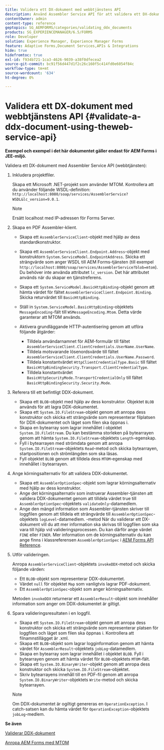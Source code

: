 ```yaml
---
title: Validera ett DX-dokument med webbtjänstens API
description: Använd Assembler Service API för att validera ett DX-dokument.
contentOwner: admin
content-type: reference
geptopics: SG_AEMFORMS/categories/validating_ddx_documents
products: SG_EXPERIENCEMANAGER/6.5/FORMS
role: Developer
solution: Experience Manager, Experience Manager Forms
feature: Adaptive Forms,Document Services,APIs & Integrations
hide: true
hidefromtoc: true
exl-id: f934b721-1ca3-4626-9039-a38f0dfecea2
source-git-commit: bc91f56d447d1f2c26c160f5c414fd0e6054f84c
workflow-type: tm+mt
source-wordcount: '634'
ht-degree: 0%

---
```


# Validera ett DX-dokument med webbtjänstens API {#validate-a-ddx-document-using-theweb-service-api}

**Exempel och exempel i det här dokumentet gäller endast för AEM Forms i JEE-miljö.**

Validera ett DX-dokument med Assembler Service API (webbtjänsten):

1. Inkludera projektfiler.

   Skapa ett Microsoft .NET-projekt som använder MTOM. Kontrollera att du använder följande WSDL-definition: `http://localhost:8080/soap/services/AssemblerService?WSDL&lc_version=9.0.1`.

   >[!NOTE]
   >
   >Ersätt localhost med IP-adressen för Forms Server.

1. Skapa en PDF Assembler-klient.

   * Skapa ett `AssemblerServiceClient`-objekt med hjälp av dess standardkonstruktor.
   * Skapa ett `AssemblerServiceClient.Endpoint.Address`-objekt med konstruktorn `System.ServiceModel.EndpointAddress`. Skicka ett strängvärde som anger WSDL till AEM Forms-tjänsten (till exempel `http://localhost:8080/soap/services/AssemblerService?blob=mtom`). Du behöver inte använda attributet `lc_version`. Det här attributet används när du skapar en tjänstreferens.
   * Skapa ett `System.ServiceModel.BasicHttpBinding`-objekt genom att hämta värdet för fältet `AssemblerServiceClient.Endpoint.Binding`. Skicka returvärdet till `BasicHttpBinding`.
   * Ställ in `System.ServiceModel.BasicHttpBinding`-objektets `MessageEncoding`-fält till `WSMessageEncoding.Mtom`. Detta värde garanterar att MTOM används.
   * Aktivera grundläggande HTTP-autentisering genom att utföra följande åtgärder:

      * Tilldela användarnamnet för AEM-formulär till fältet `AssemblerServiceClient.ClientCredentials.UserName.UserName`.
      * Tilldela motsvarande lösenordsvärde till fältet `AssemblerServiceClient.ClientCredentials.UserName.Password`.
      * Tilldela konstantvärdet `HttpClientCredentialType.Basic` till fältet `BasicHttpBindingSecurity.Transport.ClientCredentialType`.
      * Tilldela konstantvärdet `BasicHttpSecurityMode.TransportCredentialOnly` till fältet `BasicHttpBindingSecurity.Security.Mode`.

1. Referera till ett befintligt DDX-dokument.

   * Skapa ett `BLOB`-objekt med hjälp av dess konstruktor. Objektet `BLOB` används för att lagra DDX-dokumentet.
   * Skapa ett `System.IO.FileStream`-objekt genom att anropa dess konstruktor och skicka ett strängvärde som representerar filplatsen för DDX-dokumentet och läget som filen ska öppnas i.
   * Skapa en bytearray som lagrar innehållet i objektet `System.IO.FileStream`. Du kan bestämma storleken på bytearrayen genom att hämta `System.IO.FileStream`-objektets `Length`-egenskap.
   * Fyll i bytearrayen med strömdata genom att anropa `System.IO.FileStream`-objektets `Read`-metod och skicka bytearrayen, startpositionen och strömlängden som ska läsas.
   * Fyll objektet `BLOB` genom att tilldela dess `MTOM`-egenskap med innehållet i bytearrayen.

1. Ange körningsalternativ för att validera DDX-dokumentet.

   * Skapa ett `AssemblerOptionSpec`-objekt som lagrar körningsalternativ med hjälp av dess konstruktor.
   * Ange det körningsalternativ som instruerar Assembler-tjänsten att validera DDX-dokumentet genom att tilldela värdet true till `AssemblerOptionSpec`-objektets `validateOnly`-datamedlem.
   * Ange den mängd information som Assembler-tjänsten skriver till loggfilen genom att tilldela ett strängvärde till `AssemblerOptionSpec`-objektets `logLevel`-datamedlem. -metod När du validerar ett DX-dokument vill du att mer information ska skrivas till loggfilen som ska vara till hjälp vid valideringsprocessen. Du kan därför ange värdet `FINE` eller `FINER`. Mer information om de körningsalternativ du kan ange finns i klassreferensen `AssemblerOptionSpec` i [AEM Forms API Reference](https://www.adobe.com/go/learn_aemforms_javadocs_63_en).

1. Utför valideringen.

   Anropa `AssemblerServiceClient`-objektets `invokeDDX`-metod och skicka följande värden:

   * Ett `BLOB`-objekt som representerar DDX-dokumentet.
   * Värdet `null` för objektet `Map` som vanligtvis lagrar PDF-dokument.
   * Ett `AssemblerOptionSpec`-objekt som anger körningsalternativ.

   Metoden `invokeDDX` returnerar ett `AssemblerResult`-objekt som innehåller information som anger om DDX-dokumentet är giltigt.

1. Spara valideringsresultaten i en loggfil.

   * Skapa ett `System.IO.FileStream`-objekt genom att anropa dess konstruktor och skicka ett strängvärde som representerar platsen för loggfilen och läget som filen ska öppnas i. Kontrollera att filnamnstillägget är .xml.
   * Skapa ett `BLOB`-objekt som lagrar logginformation genom att hämta värdet för `AssemblerResult`-objektets `jobLog`-datamedlem.
   * Skapa en bytearray som lagrar innehållet i objektet `BLOB`. Fyll i bytearrayen genom att hämta värdet för `BLOB`-objektets `MTOM`-fält.
   * Skapa ett `System.IO.BinaryWriter`-objekt genom att anropa dess konstruktor och skicka `System.IO.FileStream`-objektet.
   * Skriv bytearrayens innehåll till en PDF-fil genom att anropa `System.IO.BinaryWriter`-objektets `Write`-metod och skicka bytearrayen.

   >[!NOTE]
   >
   >Om DDX-dokumentet är ogiltigt genereras en `OperationException`. I catch-satsen kan du hämta värdet för `OperationException`-objektets `jobLog`-medlem.

**Se även**

[Validerar DDX-dokument](/help/forms/developing/validating-ddx-documents.md#validating-ddx-documents)

[Anropa AEM Forms med MTOM](/help/forms/developing/invoking-aem-forms-using-web.md#invoking-aem-forms-using-mtom)
